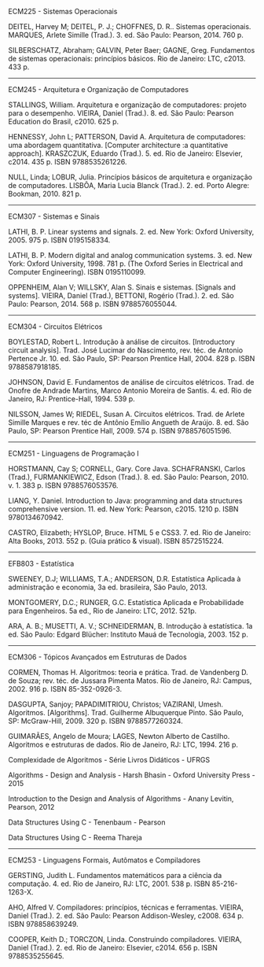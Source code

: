 ECM225 - Sistemas Operacionais

DEITEL, Harvey M; DEITEL, P. J.; CHOFFNES, D. R.. Sistemas operacionais.
MARQUES, Arlete Simille (Trad.). 3. ed. São Paulo: Pearson, 2014. 760 p.

SILBERSCHATZ, Abraham; GALVIN, Peter Baer; GAGNE, Greg. Fundamentos de sistemas
operacionais: princípios básicos. Rio de Janeiro: LTC, c2013. 433 p.

----------------------------------------------------

ECM245 - Arquitetura e Organização de Computadores

STALLINGS, William. Arquitetura e organização de computadores: projeto para o
desempenho. VIEIRA, Daniel (Trad.). 8. ed. São Paulo: Pearson Education do
Brasil, c2010. 625 p.

HENNESSY, John L; PATTERSON, David A. Arquitetura de computadores: uma
abordagem quantitativa. [Computer architecture :a quantitative approach].
KRASZCZUK, Eduardo (Trad.). 5. ed. Rio de Janeiro: Elsevier, c2014. 435 p. ISBN
9788535261226.

NULL, Linda; LOBUR, Julia. Princípios básicos de arquitetura e organização de
computadores. LISBÔA, Maria Lucia Blanck (Trad.). 2. ed. Porto Alegre:
Bookman, 2010. 821 p.

----------------------------------------------------

ECM307 - Sistemas e Sinais

LATHI, B. P. Linear systems and signals. 2. ed. New York: Oxford University,
2005. 975 p. ISBN 0195158334.

LATHI, B. P. Modern digital and analog communication systems. 3. ed. New York:
Oxford University, 1998. 781 p. (The Oxford Series in Electrical and Computer
Engineering). ISBN 0195110099.

OPPENHEIM, Alan V; WILLSKY, Alan S. Sinais e sistemas. [Signals and systems].
VIEIRA, Daniel (Trad.), BETTONI, Rogério (Trad.). 2. ed. São Paulo: Pearson,
2014. 568 p. ISBN 9788576055044.

----------------------------------------------------

ECM304 - Circuitos Elétricos

BOYLESTAD, Robert L. Introdução à análise de circuitos. [Introductory circuit
analysis]. Trad. José Lucimar do Nascimento, rev. téc. de Antonio Pertence Jr.
10. ed. São Paulo, SP: Pearson Prentice Hall, 2004. 828 p. ISBN 9788587918185.

JOHNSON, David E. Fundamentos de análise de circuitos elétricos. Trad. de
Onofre de Andrade Martins, Marco Antonio Moreira de Santis. 4. ed. Rio de
Janeiro, RJ: Prentice-Hall, 1994. 539 p.

NILSSON, James W; RIEDEL, Susan A. Circuitos elétricos. Trad. de Arlete Simille
Marques e rev. téc de Antônio Emílio Angueth de Araújo. 8. ed. São Paulo, SP:
Pearson Prentice Hall, 2009. 574 p. ISBN 9788576051596.

----------------------------------------------------

ECM251 - Linguagens de Programação I

HORSTMANN, Cay S; CORNELL, Gary. Core Java. SCHAFRANSKI, Carlos (Trad.),
FURMANKIEWICZ, Edson (Trad.). 8. ed. São Paulo: Pearson, 2010. v. 1. 383 p.
ISBN 9788576053576.

LIANG, Y. Daniel. Introduction to Java: programming and data structures
comprehensive version. 11. ed. New York: Pearson, c2015. 1210 p. ISBN
9780134670942.

CASTRO, Elizabeth; HYSLOP, Bruce. HTML 5 e CSS3. 7. ed. Rio de Janeiro: Alta
Books, 2013. 552 p. (Guia prático & visual). ISBN 8572515224.

----------------------------------------------------

EFB803 - Estatística

SWEENEY, D.J; WILLIAMS, T.A.; ANDERSON, D.R. Estatística Aplicada à
administração e economia, 3a ed. brasileira, São Paulo, 2013.

MONTGOMERY, D.C.; RUNGER, G.C. Estatística Aplicada e Probabilidade para
Engenheiros. 5a ed., Rio de Janeiro: LTC, 2012. 521p.

ARA, A. B.; MUSETTI, A. V.; SCHNEIDERMAN, B. Introdução à estatística. 1a ed.
São Paulo: Edgard Blücher: Instituto Mauá de Tecnologia, 2003. 152 p.

----------------------------------------------------

ECM306 - Tópicos Avançados em Estruturas de Dados

CORMEN, Thomas H. Algoritmos: teoria e prática. Trad. de Vandenberg D. de
Souza; rev. téc. de Jussara Pimenta Matos. Rio de Janeiro, RJ: Campus, 2002.
916 p. ISBN 85-352-0926-3.

DASGUPTA, Sanjoy; PAPADIMITRIOU, Christos; VAZIRANI, Umesh. Algoritmos.
[Algorithms]. Trad. Guilherme Albuquerque Pinto. São Paulo, SP: McGraw-Hill,
2009. 320 p. ISBN 9788577260324.

GUIMARÃES, Angelo de Moura; LAGES, Newton Alberto de Castilho. Algoritmos e
estruturas de dados. Rio de Janeiro, RJ: LTC, 1994. 216 p.

Complexidade de Algoritmos - Série Livros Didáticos - UFRGS

Algorithms - Design and Analysis - Harsh Bhasin - Oxford University Press - 2015

Introduction to the Design and Analysis of Algorithms - Anany Levitin, Pearson, 2012

Data Structures Using C - Tenenbaum - Pearson

Data Structures Using C - Reema Thareja

----------------------------------------------------

ECM253 - Linguagens Formais, Autômatos e Compiladores

GERSTING, Judith L. Fundamentos matemáticos para a ciência da computação. 4.
ed. Rio de Janeiro, RJ: LTC, 2001. 538 p. ISBN 85-216-1263-X.

AHO, Alfred V. Compiladores: princípios, técnicas e ferramentas. VIEIRA, Daniel
(Trad.). 2. ed. São Paulo: Pearson Addison-Wesley, c2008. 634 p. ISBN
978858639249.

COOPER, Keith D.; TORCZON, Linda. Construindo compiladores. VIEIRA, Daniel
(Trad.). 2. ed. Rio de Janeiro: Elsevier, c2014. 656 p. ISBN 9788535255645.


